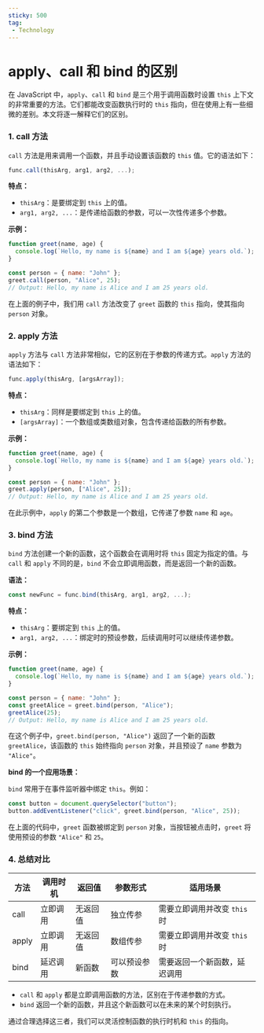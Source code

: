 ```yaml
---
sticky: 500
tag:
 - Technology
---
```


# apply、call 和 bind 的区别

在 JavaScript 中，`apply`、`call` 和 `bind` 是三个用于调用函数时设置 `this` 上下文的非常重要的方法。它们都能改变函数执行时的 `this` 指向，但在使用上有一些细微的差别。本文将逐一解释它们的区别。

### 1. call 方法
`call` 方法是用来调用一个函数，并且手动设置该函数的 `this` 值。它的语法如下：

```javascript
func.call(thisArg, arg1, arg2, ...);
```

**特点：**
- `thisArg`：是要绑定到 `this` 上的值。
- `arg1, arg2, ...`：是传递给函数的参数，可以一次性传递多个参数。

**示例：**

```javascript
function greet(name, age) {
  console.log(`Hello, my name is ${name} and I am ${age} years old.`);
}

const person = { name: "John" };
greet.call(person, "Alice", 25);
// Output: Hello, my name is Alice and I am 25 years old.
```

在上面的例子中，我们用 `call` 方法改变了 `greet` 函数的 `this` 指向，使其指向 `person` 对象。

### 2. apply 方法
`apply` 方法与 `call` 方法非常相似，它的区别在于参数的传递方式。`apply` 方法的语法如下：

```javascript
func.apply(thisArg, [argsArray]);
```

**特点：**
- `thisArg`：同样是要绑定到 `this` 上的值。
- `[argsArray]`：一个数组或类数组对象，包含传递给函数的所有参数。

**示例：**

```javascript
function greet(name, age) {
  console.log(`Hello, my name is ${name} and I am ${age} years old.`);
}

const person = { name: "John" };
greet.apply(person, ["Alice", 25]);
// Output: Hello, my name is Alice and I am 25 years old.
```

在此示例中，`apply` 的第二个参数是一个数组，它传递了参数 `name` 和 `age`。

### 3. bind 方法
`bind` 方法创建一个新的函数，这个函数会在调用时将 `this` 固定为指定的值。与 `call` 和 `apply` 不同的是，`bind` 不会立即调用函数，而是返回一个新的函数。

**语法：**

```javascript
const newFunc = func.bind(thisArg, arg1, arg2, ...);
```

**特点：**
- `thisArg`：要绑定到 `this` 上的值。
- `arg1, arg2, ...`：绑定时的预设参数，后续调用时可以继续传递参数。

**示例：**

```javascript
function greet(name, age) {
  console.log(`Hello, my name is ${name} and I am ${age} years old.`);
}

const person = { name: "John" };
const greetAlice = greet.bind(person, "Alice");
greetAlice(25);
// Output: Hello, my name is Alice and I am 25 years old.
```

在这个例子中，`greet.bind(person, "Alice")` 返回了一个新的函数 `greetAlice`，该函数的 `this` 始终指向 `person` 对象，并且预设了 `name` 参数为 `"Alice"`。

**bind 的一个应用场景：**

`bind` 常用于在事件监听器中绑定 `this`。例如：

```javascript
const button = document.querySelector("button");
button.addEventListener("click", greet.bind(person, "Alice", 25));
```

在上面的代码中，`greet` 函数被绑定到 `person` 对象，当按钮被点击时，`greet` 将使用预设的参数 `"Alice"` 和 `25`。

### 4. 总结对比

| 方法   | 调用时机 | 返回值   | 参数形式       | 适用场景                         |
|--------|----------|----------|----------------|----------------------------------|
| call   | 立即调用 | 无返回值 | 独立传参       | 需要立即调用并改变 `this` 时     |
| apply  | 立即调用 | 无返回值 | 数组传参       | 需要立即调用并改变 `this` 时     |
| bind   | 延迟调用 | 新函数   | 可以预设参数   | 需要返回一个新函数，延迟调用     |

- `call` 和 `apply` 都是立即调用函数的方法，区别在于传递参数的方式。
- `bind` 返回一个新的函数，并且这个新函数可以在未来的某个时刻执行。

通过合理选择这三者，我们可以灵活控制函数的执行时机和 `this` 的指向。